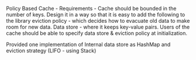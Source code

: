 Policy Based Cache - 
Requirements - 
Cache should be bounded in the number of keys.
Design it in a way so that it is easy to add the following to the library
eviction policy - which decides how to evacuate old data to make room for new data.
Data store - where it keeps key-value pairs.
Users of the cache should be able to specify data store & eviction policy at initialization.


Provided one implementation of Internal data store as HashMap and eviction strategy (LIFO - using Stack)
